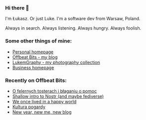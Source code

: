### Hi there 👋

I'm Łukasz. Or just Luke. I'm a software dev from Warsaw, Poland.

Always in search. Always listening. Always hungry. Always foolish.

### Some other things of mine:

* [Personal homepage](https://lukaszwojcik.net/)
* [Offbeat Bits - my blog](https://offbeatbits.com/)
* [LukemGraphy - my photography collection](https://lukemgraphy.eu/)
* [Business homepage](https://lukem.net/)

### Recently on Offbeat Bits:

<!-- BLOG-POST-LIST:START -->
- [O felernych tosterach i błaganiu o pomoc](https://offbeatbits.com/o-felernych-tosterach-i-blaganiu-o-pomoc/)
- [Shallow intro to Nostr &lpar;and maybe fediverse&rpar;](https://offbeatbits.com/shallow-intro-to-nostr-and-maybe-fediverse/)
- [We once lived in a happy world](https://offbeatbits.com/we-once-lived-in-a-happy-world/)
- [Kultura pogardy](https://offbeatbits.com/kultura-pogardy/)
- [New year, new me, new blog](https://offbeatbits.com/new-year-new-me-new-blog/)
<!-- BLOG-POST-LIST:END -->

